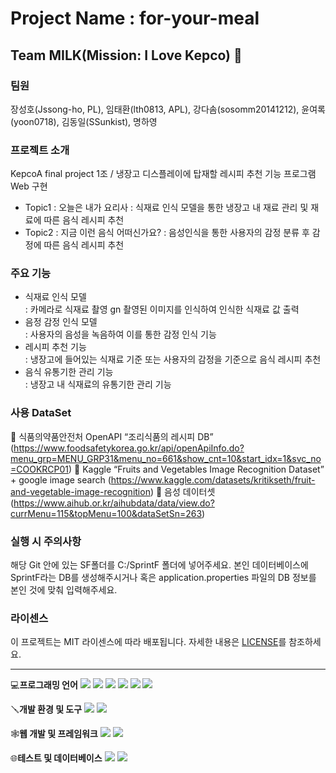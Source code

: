 # Project Name : for-your-meal
## Team MILK(Mission: I Love Kepco) 🥛

### 팀원
장성호(Jssong-ho, PL), 임태환(lth0813, APL), 강다솜(sosomm20141212), 윤여록(yoon0718), 김동일(SSunkist), 명하영

### 프로젝트 소개
KepcoA final project 1조 / 냉장고 디스플레이에 탑재할 레시피 추천 기능 프로그램 Web 구현
- Topic1 : 오늘은 내가 요리사
  : 식재료 인식 모델을 통한 냉장고 내 재료 관리 및 재료에 따른 음식 레시피 추천
- Topic2 : 지금 이런 음식 어떠신가요?
  : 음성인식을 통한 사용자의 감정 분류 후 감정에 따른 음식 레시피 추천

### 주요 기능
- 식재료 인식 모델  <br/> 
  : 카메라로 식재료 촬영 gn 촬영된 이미지를 인식하여 인식한 식재료 값 출력  <br/> 
- 음정 감정 인식 모델  <br/> 
  : 사용자의 음성을 녹음하여 이를 통한 감정 인식 기능  <br/> 
- 레시피 추천 기능  <br/> 
  : 냉장고에 들어있는 식재료 기준 또는 사용자의 감정을 기준으로 음식 레시피 추천  <br/> 
- 음식 유통기한 관리 기능  <br/> 
  : 냉장고 내 식재료의 유통기한 관리 기능 

### 사용 DataSet
🔎 식품의약품안전처 OpenAPI “조리식품의 레시피 DB” 
(https://www.foodsafetykorea.go.kr/api/openApiInfo.do?menu_grp=MENU_GRP31&menu_no=661&show_cnt=10&start_idx=1&svc_no=COOKRCP01)
🔎 Kaggle “Fruits and Vegetables Image Recognition Dataset” + google image search
(https://www.kaggle.com/datasets/kritikseth/fruit-and-vegetable-image-recognition)
🔎 음성 데이터셋
(https://www.aihub.or.kr/aihubdata/data/view.do?currMenu=115&topMenu=100&dataSetSn=263)

### 실행 시 주의사항
해당 Git 안에 있는 SF폴더를 C:/SprintF 폴더에 넣어주세요.
본인 데이터베이스에 SprintF라는 DB를 생성해주시거나 혹은 application.properties 파일의 DB 정보를 본인 것에 맞춰 입력해주세요.

### 라이센스
이 프로젝트는 MIT 라이센스에 따라 배포됩니다. 자세한 내용은 [LICENSE](LICENSE)를 참조하세요.

---

💻**프로그래밍 언어**
<img src="https://img.shields.io/badge/python-3776AB?style=for-the-badge&logo=python&logoColor=white">
<img src="https://img.shields.io/badge/java-007396?style=for-the-badge&logo=openjdk&logoColor=white">
<img src="https://img.shields.io/badge/html5-E34F26?style=for-the-badge&logo=html5&logoColor=white">
<img src="https://img.shields.io/badge/css3-1572B6?style=for-the-badge&logo=css3&logoColor=white">
<img src="https://img.shields.io/badge/javascript-F7DF1E?style=for-the-badge&logo=javascript&logoColor=white">
<img src="https://img.shields.io/badge/jupyter-%23FA0F00.svg?style=for-the-badge&logo=jupyter&logoColor=white">

🪛**개발 환경 및 도구**
<img src="https://img.shields.io/badge/visualstudiocode-007ACC?style=for-the-badge&logo=visualstudiocode&logoColor=white">
<img src="https://img.shields.io/badge/Anaconda-%2344A833.svg?style=for-the-badge&logo=anaconda&logoColor=white">

🕸️**웹 개발 및 프레임워크**
<img src="https://img.shields.io/badge/springboot-6DB33F?style=for-the-badge&logo=springboot&logoColor=white">
<img src="https://img.shields.io/badge/react-61DAFB?style=for-the-badge&logo=react&logoColor=white">

🌐**테스트 및 데이터베이스**
<img src="https://img.shields.io/badge/selenium-43B02A?style=for-the-badge&logo=selenium&logoColor=white">
<img src="https://img.shields.io/badge/mariadb-003545?style=for-the-badge&logo=mariadb&logoColor=white">
